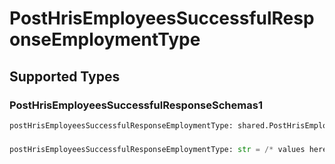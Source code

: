 # PostHrisEmployeesSuccessfulResponseEmploymentType


## Supported Types

### PostHrisEmployeesSuccessfulResponseSchemas1

```python
postHrisEmployeesSuccessfulResponseEmploymentType: shared.PostHrisEmployeesSuccessfulResponseSchemas1 = /* values here */
```

### 

```python
postHrisEmployeesSuccessfulResponseEmploymentType: str = /* values here */
```

